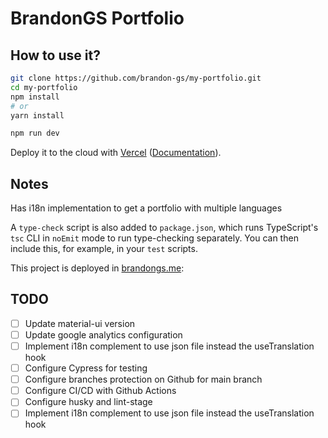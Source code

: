 # BrandonGS Portfolio

## How to use it?

```bash
git clone https://github.com/brandon-gs/my-portfolio.git
cd my-portfolio
npm install
# or
yarn install

npm run dev
```

Deploy it to the cloud with [Vercel](https://vercel.com/import?filter=next.js&utm_source=github&utm_medium=readme&utm_campaign=next-example) ([Documentation](https://nextjs.org/docs/deployment)).

## Notes

Has i18n implementation to get a portfolio with multiple languages

A `type-check` script is also added to `package.json`, which runs TypeScript's `tsc` CLI in `noEmit` mode to run type-checking separately. You can then include this, for example, in your `test` scripts.

This project is deployed in [brandongs.me](https://www.brandongs.me):

## TODO

- [ ] Update material-ui version
- [ ] Update google analytics configuration
- [ ] Implement i18n complement to use json file instead the useTranslation hook
- [ ] Configure Cypress for testing
- [ ] Configure branches protection on Github for main branch
- [ ] Configure CI/CD with Github Actions
- [ ] Configure husky and lint-stage
- [ ] Implement i18n complement to use json file instead the useTranslation hook
